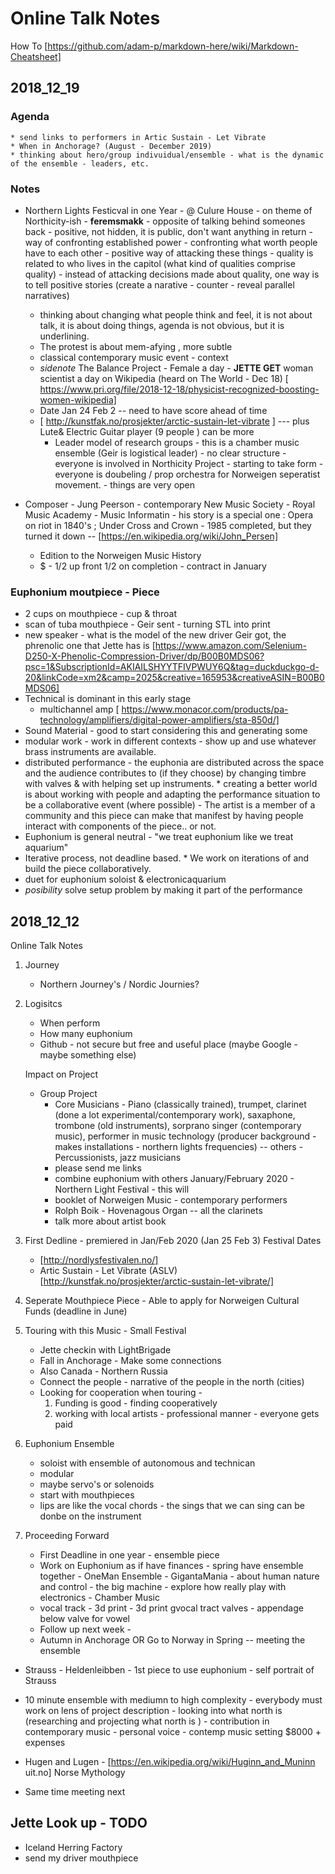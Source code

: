 # Online Talk Notes
How To [https://github.com/adam-p/markdown-here/wiki/Markdown-Cheatsheet]

## 2018_12_19
### Agenda
    * send links to performers in Artic Sustain - Let Vibrate
    * When in Anchorage? (August - December 2019)
    * thinking about hero/group indivuidual/ensemble - what is the dynamic of the ensemble - leaders, etc.

### Notes
* Northern Lights Festicval in one Year - @ Culure House - on theme of Northicity-ish -  **feremsmakk** - opposite of talking behind someones back - positive, not hidden, it is public, don't want anything in return - way of confronting established power - confronting what worth people have to each other - positive way of attacking these things - quality is related to who lives in the capitol (what kind of qualities comprise quality) - instead of attacking decisions made about quality, one way is to tell positive stories (create a narative - counter - reveal parallel narratives)
    * thinking about changing what people think and feel, it is not about talk, it is about doing things, agenda is not obvious, but it is underlining.
    * The protest is about mem-afying , more subtle
    * classical contemporary music event - context
    * *sidenote* The Balance Project - Female a day - **JETTE GET** woman scientist a day on Wikipedia (heard on The World - Dec 18) [ https://www.pri.org/file/2018-12-18/physicist-recognized-boosting-women-wikipedia]
     * Date Jan 24 Feb 2 -- need to have score ahead of time
     * [ http://kunstfak.no/prosjekter/arctic-sustain-let-vibrate ] --- plus Lute& Electric Guitar player  (9 people ) can be more
         * Leader model of research groups - this is a chamber music ensemble (Geir is logistical leader) - no clear structure - everyone is involved in Northicity Project - starting to take form - everyone is doubeling / prop orchestra for Norweigen seperatist movement.  - things are very open

* Composer - Jung Peerson - contemporary New Music Society - Royal Music Academy  - Music Informatin - his story is a special one : Opera on riot in 1840's ; Under Cross and Crown - 1985 completed, but they turned it down -- [https://en.wikipedia.org/wiki/John_Persen]
    * Edition to the Norweigen Music History
    * $ - 1/2 up front 1/2 on completion - contract in January

### Euphonium moutpiece - Piece
* 2 cups on mouthpiece - cup & throat
* scan of tuba mouthpiece - Geir sent - turning STL into print
* new speaker - what is the model of the new driver Geir got, the phrenolic one that Jette has is [https://www.amazon.com/Selenium-D250-X-Phenolic-Compression-Driver/dp/B00B0MDS06?psc=1&SubscriptionId=AKIAILSHYYTFIVPWUY6Q&tag=duckduckgo-d-20&linkCode=xm2&camp=2025&creative=165953&creativeASIN=B00B0MDS06]
* Technical is dominant in this early stage
    * multichannel amp [ https://www.monacor.com/products/pa-technology/amplifiers/digital-power-amplifiers/sta-850d/]
* Sound Material - good to start considering this and generating some
* modular work - work in different contexts - show up and use whatever brass instruments are available.
* distributed performance - the euphonia are distributed across the space and the audience contributes to (if they choose) by changing timbre with valves & with helping set up instruments.
        * creating a better world is about working with people and adapting the performance situation to be a collaborative event (where possible) - The artist is a member of a community and this piece can make that manifest by having people interact with components of the piece.. or not.
* Euphonium is general neutral  - "we treat euphonium like we treat aquarium"
* Iterative process, not deadline based.
        * We work on iterations of and build the piece collaboratively.
* duet for euphonium soloist & electronicaquarium
* *posibility* solve setup problem by making it part of the performance


## 2018_12_12

Online Talk Notes

1. Journey
    * Northern Journey's / Nordic Journies?
    
2. Logisitcs
    * When perform
    * How many euphonium
    * Github - not secure but free and useful place (maybe Google - maybe something else)
    
    Impact on Project
    * Group Project
        * Core Musicians - Piano (classically trained), trumpet, clarinet (done a lot experimental/contemporary work), saxaphone, trombone (old instruments), sorprano singer (contemporary music), performer in music technology (producer background - makes installations - northern lights frequencies) -- others - Percussionists, jazz musicians
         * please send me links
         * combine euphonium with others
         January/February 2020 - Northern Light Festival - this will
         * booklet of Norweigen Music - contemporary performers
         * Rolph Boik - Hovenagous Organ -- all the clarinets
         * talk more about artist book
          
  3. First Dedline - premiered in Jan/Feb 2020 (Jan 25 Feb 3) Festival Dates
      * [http://nordlysfestivalen.no/]
      * Artic Sustain - Let Vibrate (ASLV) [http://kunstfak.no/prosjekter/arctic-sustain-let-vibrate/]
      
  4. Seperate Mouthpiece Piece - Able to apply for Norweigen Cultural Funds (deadline in June)
          
  5. Touring with this Music - Small Festival
      * Jette checkin with LightBrigade
      * Fall in Anchorage - Make some connections
      * Also Canada - Northern Russia
      * Connect the people - narrative of the people in the north (cities)
      * Looking for cooperation when touring -
          1. Funding is good - finding cooperatively
          2. working with local artists - professional manner - everyone gets paid
      
  6. Euphonium Ensemble
      * soloist with ensemble of autonomous and technican
      * modular
      * maybe servo's or solenoids
      * start with mouthpieces
      * lips are like the vocal chords - the sings that we can sing can be donbe on the instrument
      
  7. Proceeding Forward
      * First Deadline in one year - ensemble piece
      * Work on Euphonium as if have finances - spring have ensemble together - OneMan Ensemble - GigantaMania - about human nature and control - the big machine - explore how really play with electronics - Chamber Music
      * vocal track - 3d print - 3d print gvocal tract valves - appendage below valve for vowel
      * Follow up next week  -
      * Autumn in Anchorage OR Go to Norway in Spring  -- meeting the ensemble
      
* Strauss - Heldenleibben - 1st piece to use euphonium - self portrait of Strauss
              
*  10 minute ensemble with mediumn to high complexity - everybody must work on lens of project description - looking into what north is (researching and projecting what north is ) - contribution in contemporary music - personal voice - contemp music setting
              $8000 + expenses
              
  * Hugen and Lugen - [https://en.wikipedia.org/wiki/Huginn_and_Muninn
              uit.no]
          Norse Mythology
          
* Same time meeting next
          
## Jette Look up - TODO
  * Iceland Herring Factory
  * send my driver mouthpiece
